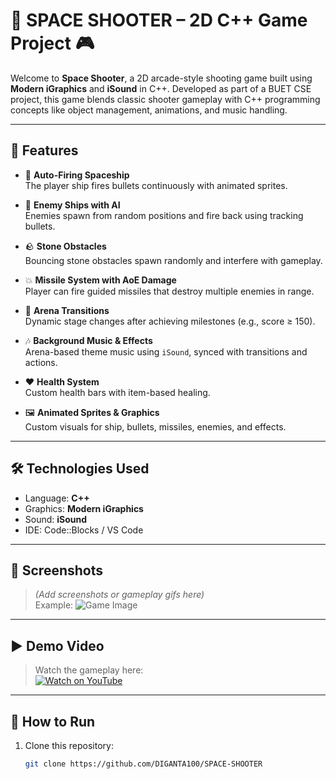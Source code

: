 # 🚀 SPACE SHOOTER – 2D C++ Game Project 🎮

Welcome to **Space Shooter**, a 2D arcade-style shooting game built using **Modern iGraphics** and **iSound** in C++. Developed as part of a BUET CSE project, this game blends classic shooter gameplay with C++ programming concepts like object management, animations, and music handling.

---

## 🎯 Features

- 🔫 **Auto-Firing Spaceship**  
  The player ship fires bullets continuously with animated sprites.

- 👾 **Enemy Ships with AI**  
  Enemies spawn from random positions and fire back using tracking bullets.

- 🪨 **Stone Obstacles**  
  Bouncing stone obstacles spawn randomly and interfere with gameplay.

- 💥 **Missile System with AoE Damage**  
  Player can fire guided missiles that destroy multiple enemies in range.

- 🔄 **Arena Transitions**  
  Dynamic stage changes after achieving milestones (e.g., score ≥ 150).

- 🎶 **Background Music & Effects**  
  Arena-based theme music using `iSound`, synced with transitions and actions.

- ❤️ **Health System**  
  Custom health bars with item-based healing.

- 🖼️ **Animated Sprites & Graphics**  
  Custom visuals for ship, bullets, missiles, enemies, and effects.

---

## 🛠️ Technologies Used

- Language: **C++**
- Graphics: **Modern iGraphics**
- Sound: **iSound**
- IDE: Code::Blocks / VS Code

---

## 📸 Screenshots

> *(Add screenshots or gameplay gifs here)*  
> Example:
> ![Game Image](assets/images/MainHomePage.png)

---

## ▶️ Demo Video

> Watch the gameplay here:  
[![Watch on YouTube](https://img.shields.io/badge/Watch-YouTube-red?style=for-the-badge&logo=youtube)](https://youtu.be/XoyaHeMMCFo)


---

## 🔧 How to Run

1. Clone this repository:
   ```bash
   git clone https://github.com/DIGANTA100/SPACE-SHOOTER
